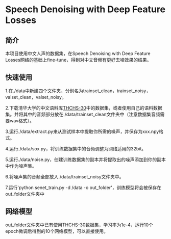 # Speech Denoising with Deep Feature Losses
## 简介
本项目使用中文人声的数据集，在Speech Denoising with Deep Feature Losses网络的基础上fine-tune，得到对中文音频有更好去噪效果的结果。
## 快速使用
1.在./data中新建四个文件夹，分别名为trainset_clean，trainset_noisy，valset_clean，valset_noisy。

2.下载清华大学的中文语料库[THCHS-30](http://www.openslr.org/18/)中的数据集，或者使用自己的语料数据集。并将其中的音频部分放在./data/trainset_clean文件夹中（注意数据集音频需要wav格式）。

3.运行./data/extract.py来从测试样本中提取你所需的噪声，并保存为xxx.npy格式。

4.运行./data/sox.py，将训练数据集中的音频调整为网络适用的32bit。

5.运行./data/noise.py，创建训练数据集的副本并将提取出的噪声添加到你的副本中作为噪声集。

6.将噪声集的音频全部放入./data/trainset_noisy文件夹中。

7.运行'python senet_train.py -d /data  -o out_folder'，训练模型将会被保存在out_folder文件夹中
## 网络模型
out_folder文件夹中已有使用THCHS-30数据集，学习率为1e-4，运行10个epoch微调后得到的10个网络模型，可以直接使用。
